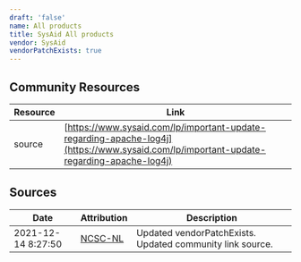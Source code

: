 ```yaml
---
draft: 'false'
name: All products
title: SysAid All products
vendor: SysAid
vendorPatchExists: true
---
```



## Community Resources
| Resource | Link |
| --- | --- |
| source | [https://www.sysaid.com/lp/important-update-regarding-apache-log4j](https://www.sysaid.com/lp/important-update-regarding-apache-log4j) |


## Sources
| Date | Attribution | Description |
| --- | --- | --- |
| 2021-12-14 8:27:50 | [NCSC-NL](https://github.com/NCSC-NL/log4shell/blob/main/software/README.md) | Updated vendorPatchExists. Updated community link source.  |

